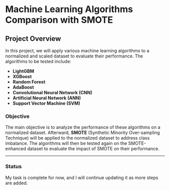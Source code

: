 # Machine Learning Algorithms Comparison with SMOTE

## Project Overview

In this project, we will apply various machine learning algorithms to a normalized and scaled dataset to evaluate their performance. The algorithms to be tested include:

- **LightGBM**
- **XGBoost**
- **Random Forest**
- **AdaBoost**
- **Convolutional Neural Network (CNN)**
- **Artificial Neural Network (ANN)**
- **Support Vector Machine (SVM)**

### Objective

The main objective is to analyze the performance of these algorithms on a normalized dataset. Afterward, **SMOTE** (Synthetic Minority Over-sampling Technique) will be applied to the normalized dataset to address class imbalance. The algorithms will then be tested again on the SMOTE-enhanced dataset to evaluate the impact of SMOTE on their performance.

---

### Status

My task is complete for now, and I will continue updating it as more steps are added.
